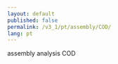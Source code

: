 ```yaml
---
layout: default
published: false
permalink: /v3_1/pt/assembly/COD/
lang: pt
---
```


assembly analysis COD
